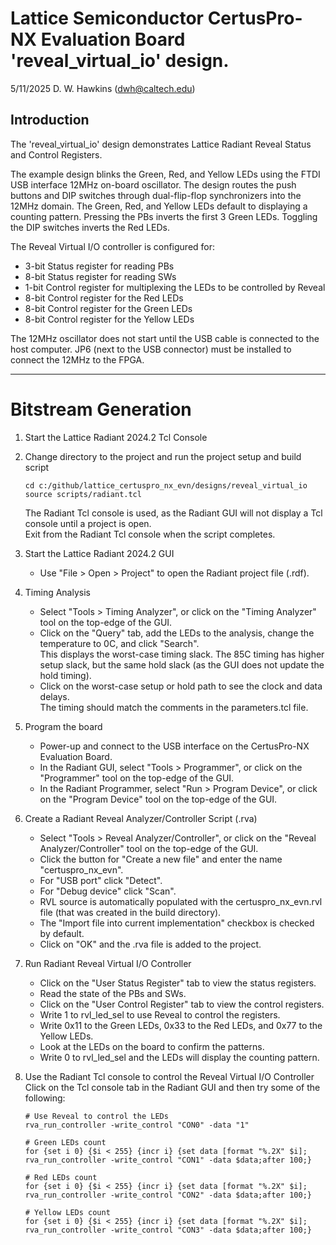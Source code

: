 # Lattice Semiconductor CertusPro-NX Evaluation Board 'reveal_virtual_io' design.

5/11/2025 D. W. Hawkins (dwh@caltech.edu)

## Introduction

The 'reveal_virtual_io' design demonstrates Lattice Radiant Reveal Status and Control Registers.

The example design blinks the Green, Red, and Yellow LEDs using the FTDI USB interface 12MHz on-board oscillator. The design routes the push buttons and DIP switches through dual-flip-flop synchronizers into the 12MHz domain. The Green, Red, and Yellow LEDs default to displaying a counting pattern. Pressing the PBs inverts the first 3 Green LEDs. Toggling the DIP switches inverts the Red LEDs.

The Reveal Virtual I/O controller is configured for:
 * 3-bit Status register for reading PBs
 * 8-bit Status register for reading SWs
 * 1-bit Control register for multiplexing the LEDs to be controlled by Reveal
 * 8-bit Control register for the Red LEDs
 * 8-bit Control register for the Green LEDs
 * 8-bit Control register for the Yellow LEDs

The 12MHz oscillator does not start until the USB cable is connected to the host computer. JP6 (next to the USB connector) must be installed to connect the 12MHz to the FPGA.

-------------------------------------------------------------------------------
# Bitstream Generation

1. Start the Lattice Radiant 2024.2 Tcl Console

2. Change directory to the project and run the project setup and build script  
   ~~~
   cd c:/github/lattice_certuspro_nx_evn/designs/reveal_virtual_io
   source scripts/radiant.tcl
   ~~~  
   The Radiant Tcl console is used, as the Radiant GUI will not display a Tcl console until a project is open.  
   Exit from the Radiant Tcl console when the script completes.  

3. Start the Lattice Radiant 2024.2 GUI  
   * Use "File > Open > Project" to open the Radiant project file (.rdf).

4. Timing Analysis  
   * Select "Tools > Timing Analyzer", or click on the "Timing Analyzer" tool on the top-edge of the GUI.  
   * Click on the "Query" tab, add the LEDs to the analysis, change the temperature to 0C, and click "Search".  
     This displays the worst-case timing slack. The 85C timing has higher setup slack, but the same hold slack (as the GUI does not update the hold timing).  
   * Click on the worst-case setup or hold path to see the clock and data delays.  
     The timing should match the comments in the parameters.tcl file.

5. Program the board  
   * Power-up and connect to the USB interface on the CertusPro-NX Evaluation Board.
   * In the Radiant GUI, select "Tools > Programmer", or click on the "Programmer" tool on the top-edge of the GUI.
   * In the Radiant Programmer, select "Run > Program Device", or click on the "Program Device" tool on the top-edge of the GUI.

6. Create a Radiant Reveal Analyzer/Controller Script (.rva)  
   * Select "Tools > Reveal Analyzer/Controller", or click on the "Reveal Analyzer/Controller" tool on the top-edge of the GUI.
   * Click the button for "Create a new file" and enter the name "certuspro_nx_evn".
   * For "USB port" click "Detect".
   * For "Debug device" click "Scan".
   * RVL source is automatically populated with the certuspro_nx_evn.rvl file (that was created in the build directory).
   * The "Import file into current implementation" checkbox is checked by default.
   * Click on "OK" and the .rva file is added to the project.

7. Run Radiant Reveal Virtual I/O Controller 
   * Click on the "User Status Register" tab to view the status registers.
   * Read the state of the PBs and SWs.
   * Click on the "User Control Register" tab to view the control registers.
   * Write 1 to rvl_led_sel to use Reveal to control the registers.
   * Write 0x11 to the Green LEDs, 0x33 to the Red LEDs, and 0x77 to the Yellow LEDs.
   * Look at the LEDs on the board to confirm the patterns.
   * Write 0 to rvl_led_sel and the LEDs will display the counting pattern.
   
8. Use the Radiant Tcl console  to control the Reveal Virtual I/O Controller  
   Click on the Tcl console tab in the Radiant GUI and then try some of the following:
   ~~~
   # Use Reveal to control the LEDs
   rva_run_controller -write_control "CON0" -data "1"
   
   # Green LEDs count
   for {set i 0} {$i < 255} {incr i} {set data [format "%.2X" $i]; rva_run_controller -write_control "CON1" -data $data;after 100;}
   
   # Red LEDs count
   for {set i 0} {$i < 255} {incr i} {set data [format "%.2X" $i]; rva_run_controller -write_control "CON2" -data $data;after 100;}
   
   # Yellow LEDs count
   for {set i 0} {$i < 255} {incr i} {set data [format "%.2X" $i]; rva_run_controller -write_control "CON3" -data $data;after 100;}
   ~~~  
  
